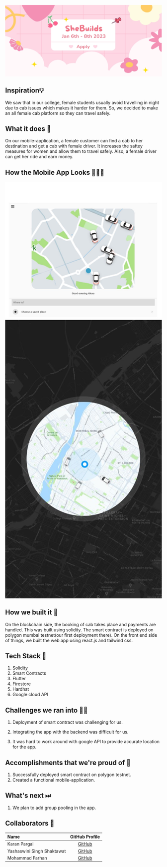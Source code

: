 ![SheBuilds](images/sheBuilds.png) 

## Inspiration💡
We saw that in our college, female students usually avoid travelling in night due to cab issues which makes it harder for them. So, we decided to make an all female cab platform so they can travel safely.  

## What it does 🧭
On our mobile-application, a female customer can find a cab to her destination and get a cab with female driver. It increases the saftey measures for women and allow them to travel safely. Also, a female driver can get her ride and earn money.

## How the Mobile App Looks 🤜🔥🤛
![App](images/appui.png.jpeg)
![App](images/appui2.png.jpeg)


## How we built it 🔧

On the blockchain side, the booking of cab takes place and payments are handled. This was built using solidity. The smart contract is deployed on polygon mumbai testnet(our first deployment there). On the front end side of things, we built the web app using react.js and tailwind css. 

## Tech Stack 🔨
1. Solidity
2. Smart Contracts
3. Flutter
4. Firestore
5. Hardhat
6. Google cloud API

## Challenges we ran into 🏃‍♂️

1. Deployment of smart contract was challenging for us.

2. Integrating the app with the backend was difficult for us.

3. It was hard to work around with google API to provide accurate location for the app. 

## Accomplishments that we're proud of 🏅
1. Successfully deployed smart contract on polygon testnet. 
2. Created a functional mobile-application. 

## What's next ⏭
 1. We plan to add group pooling in the app. 

## Collaborators 🤖
| Name      | GitHub Profile     |
| :------------- | :----------: |
|  Karan Pargal   | [GitHub](https://www.github.com/karanpargal) |
|  Yashaswini Singh Shaktawat   | [GitHub](https://github.com/Yashaswini-Singh02) |
|  Mohammad Farhan   | [GitHub](https://github.com/farhan121212) |



